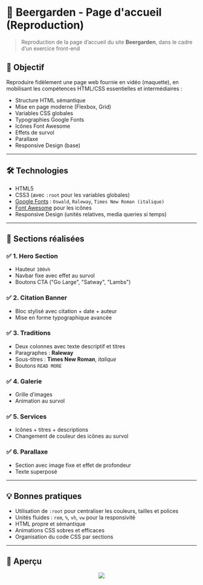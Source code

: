 # 🍺 Beergarden - Page d'accueil (Reproduction)

> Reproduction de la page d’accueil du site **Beergarden**, dans le cadre d’un exercice front-end

## 🎯 Objectif

Reproduire fidèlement une page web fournie en vidéo (maquette), en mobilisant les compétences HTML/CSS essentielles et intermédiaires :

- Structure HTML sémantique
- Mise en page moderne (Flexbox, Grid)
- Variables CSS globales
- Typographies Google Fonts
- Icônes Font Awesome
- Effets de survol
- Parallaxe
- Responsive Design (base)

---

## 🛠️ Technologies

- HTML5
- CSS3 (avec `:root` pour les variables globales)
- [Google Fonts](https://fonts.google.com/) : `Oswald`, `Raleway`, `Times New Roman (italique)`
- [Font Awesome](https://fontawesome.com/) pour les icônes
- Responsive Design (unités relatives, media queries si temps)

---

## 📐 Sections réalisées

### ✅ 1. Hero Section
- Hauteur `100vh`
- Navbar fixe avec effet au survol
- Boutons CTA ("Go Large", "Satway", "Lambs")

### ✅ 2. Citation Banner
- Bloc stylisé avec citation + date + auteur
- Mise en forme typographique avancée

### ✅ 3. Traditions
- Deux colonnes avec texte descriptif et titres
- Paragraphes : **Raleway**
- Sous-titres : **Times New Roman**, *italique*
- Boutons `READ MORE`

### ✅ 4. Galerie
- Grille d’images
- Animation au survol

### ✅ 5. Services
- Icônes + titres + descriptions
- Changement de couleur des icônes au survol

### ✅ 6. Parallaxe
- Section avec image fixe et effet de profondeur
- Texte superposé

---

## 💡 Bonnes pratiques

- Utilisation de `:root` pour centraliser les couleurs, tailles et polices
- Unités fluides : `rem`, `%`, `vh`, `vw` pour la responsivité
- HTML propre et sémantique
- Animations CSS sobres et efficaces
- Organisation du code CSS par sections

---


## 📸 Aperçu

<p align="center">
  <img src="https://github.com/user-attachments/assets/637283a1-6e89-4cdb-8298-3f57aea45885">
<!-- ![2025-06-2616-58-00-ezgif com-optimize](https://github.com/user-attachments/assets/637283a1-6e89-4cdb-8298-3f57aea45885) -->

  
</p>

